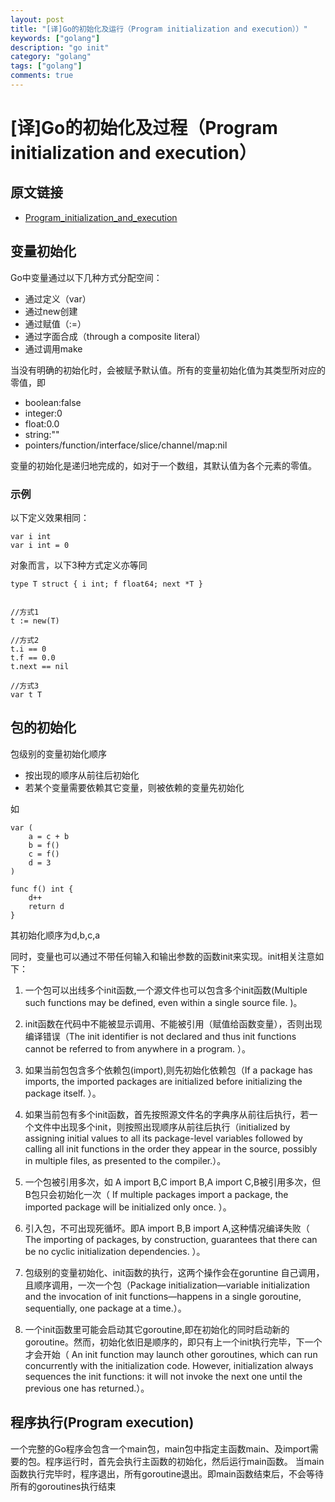 ```yaml
---
layout: post
title: "[译]Go的初始化及运行（Program initialization and execution））"
keywords: ["golang"]
description: "go init"
category: "golang"
tags: ["golang"]
comments: true 
---
```



# [译]Go的初始化及过程（Program initialization and execution）

## 原文链接

* [Program_initialization_and_execution](https://golang.org/ref/spec#Program_initialization_and_execution)




## 变量初始化

Go中变量通过以下几种方式分配空间：

* 通过定义（var）
* 通过new创建
* 通过赋值（:=）
* 通过字面合成（through a composite literal）
* 通过调用make

当没有明确的初始化时，会被赋予默认值。所有的变量初始化值为其类型所对应的零值，即

* boolean:false
* integer:0
* float:0.0
* string:""
* pointers/function/interface/slice/channel/map:nil

变量的初始化是递归地完成的，如对于一个数组，其默认值为各个元素的零值。

### 示例

以下定义效果相同：

```
var i int
var i int = 0
```

对象而言，以下3种方式定义亦等同

```
type T struct { i int; f float64; next *T }


//方式1
t := new(T)

//方式2
t.i == 0
t.f == 0.0
t.next == nil

//方式3
var t T

```


## 包的初始化

包级别的变量初始化顺序

* 按出现的顺序从前往后初始化
* 若某个变量需要依赖其它变量，则被依赖的变量先初始化

如

```
var (
	a = c + b
	b = f()
	c = f()
	d = 3
)

func f() int {
	d++
	return d
}
```

其初始化顺序为d,b,c,a

同时，变量也可以通过不带任何输入和输出参数的函数init来实现。init相关注意如下：


1. 一个包可以出线多个init函数,一个源文件也可以包含多个init函数(Multiple such functions may be defined, even within a single source file. )。
2. init函数在代码中不能被显示调用、不能被引用（赋值给函数变量），否则出现编译错误（The init identifier is not declared and thus init functions cannot be referred to from anywhere in a program.
）。
3. 如果当前包包含多个依赖包(import),则先初始化依赖包（If a package has imports, the imported packages are initialized before initializing the package itself. ）。
4. 如果当前包有多个init函数，首先按照源文件名的字典序从前往后执行，若一个文件中出现多个init，则按照出现顺序从前往后执行（initialized by assigning initial values to all its package-level variables followed by calling all init functions in the order they appear in the source, possibly in multiple files, as presented to the compiler.）。
5. 一个包被引用多次，如 A import B,C import B,A import C,B被引用多次，但B包只会初始化一次（ If multiple packages import a package, the imported package will be initialized only once. ）。
6. 引入包，不可出现死循坏。即A import B,B import A,这种情况编译失败（ The importing of packages, by construction, guarantees that there can be no cyclic initialization dependencies.
）。

7. 包级别的变量初始化、init函数的执行，这两个操作会在goruntine 自己调用，且顺序调用，一次一个包（Package initialization—variable initialization and the invocation of init functions—happens in a single goroutine, sequentially, one package at a time.）。
8. 一个init函数里可能会启动其它goroutine,即在初始化的同时启动新的goroutine。然而，初始化依旧是顺序的，即只有上一个init执行完毕，下一个才会开始（ An init function may launch other goroutines, which can run concurrently with the initialization code. However, initialization always sequences the init functions: it will not invoke the next one until the previous one has returned.）。


## 程序执行(Program execution)

一个完整的Go程序会包含一个main包，main包中指定主函数main、及import需要的包。程序运行时，首先会执行主函数的初始化，然后运行main函数。
当main函数执行完毕时，程序退出，所有goroutine退出。即main函数结束后，不会等待所有的goroutines执行结束

